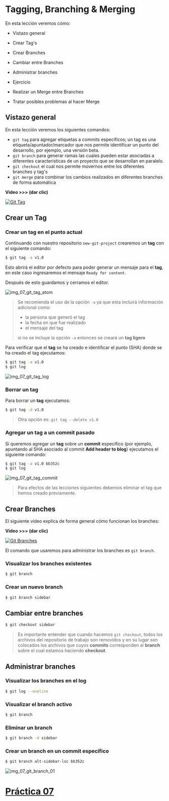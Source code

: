 # Tagging, Branching & Merging

En esta lección veremos cómo:

 - Vistazo general

 - Crear Tag's

 - Crear Branches

 - Cambiar entre Branches

 - Administrar branches

 - Ejercicio

 - Realizar un Merge entre Branches

 - Tratar posibles problemas al hacer Merge

## Vistazo general
En esta lección veremos los siguientes comandos:
 - `git tag` para agregar etiquetas a commits específicos; un tag es una etiqueta/apuntador/marcador que nos permite identificar un punto del desarrollo, por ejemplo, una versión beta. 
 - `git branch` para generar ramas las cuales pueden estar asociadas a diferentes características de un proyecto que se desarrollan en paralelo.
 - `git checkout` el cual nos permite movernos entre los diferentes  branches y tag's
 - `git merge` para combinar los cambios realizados en diferentes branches de forma automática

**Video >>> (dar clic)**

[![Git Tag](http://img.youtube.com/vi/D4VdXT72ASE/0.jpg)](http://www.youtube.com/watch?v=D4VdXT72ASE "Git Tag")

## Crear un Tag

### Crear un tag en el punto actual

Continuando con nuestro repositorio `new-git-project` crearemos un **tag** con el siguiente comando:

```bash
$ git tag -a v1.0
```
Esto abrirá el editor por defecto para poder generar un mensaje para el **tag**, en este caso ingresaremos el mensaje `Ready for content`.

Después de esto guardamos y cerramos el editor.

![img_07_git_tag_atom](images/img_07_git_tag_atom.png)

> Se recomienda el uso de la opción `-a` ya que esta incluirá información adicional como:
> 
> - la persona que generó el tag
> - la fecha en que fue realizado
> - el mensaje del tag
>
> si no se incluye la opción `-a` entonces se creará un **tag ligero**

Para verificar que el **tag** se ha creado e identificar el punto (SHA) donde se ha creado el tag ejecutamos:

```bash
$ git tag -a v1.0
$ git log
```

![img_07_git_tag_log](images/img_07_git_tag_log.png)

### Borrar un tag

Para borrar un **tag** ejecutamos:
```bash
$ git tag -d v1.0
```
> Otra opción es: `git tag --delete v1.0`

### Agregar un tag a un commit pasado

Si queremos agregar un **tag** sobre un **commit** específico (por ejemplo, apuntando al SHA asociado al commit **Add header to blog**) ejecutamos el siguiente comando:
```bash
$ git tag -a v1.0 bb352c
$ git log
```

![img_07_git_tag_commit](images/img_07_git_tag_commit.png)

> Para efectos de las lecciones siguientes debemos eliminar el tag que hemos creado previamente.

## Crear Branches

El siguiente video explica de forma general cómo funcionan los branches:

**Video >>> (dar clic)**

[![Git Branches](http://img.youtube.com/vi/ywcOC6CLG4s/0.jpg)](http://www.youtube.com/watch?v=ywcOC6CLG4s "Git Branches")

El comando que usaremos para administrar los branches es `git branch`.

### Visualizar los branches existentes

```bash
$ git branch
```

### Crear un nuevo branch

```bash
$ git branch sidebar
```

## Cambiar entre branches

```bash
$ git checkout sidebar
```
> Es importante entender que cuando hacemos `git checkout`, todos los archivos del repositorio de trabajo son removidos y en su lugar son colocados los archivos que cuyos **commits** corresponden al **branch** sobre el cual estamos haciendo **checkout**.

## Administrar branches

### Visualizar los branches en el log

```bash
$ git log --oneline
```

### Visualizar el branch activo

```bash
$ git branch
```

### Eliminar un branch

```bash
$ git branch -d sidebar
```

### Crear un branch en un commit específico

```bash
$ git branch alt-sidebar-loc bb352c
```

![img_07_git_branch_01](images/img_07_git_branch_01.png)

# [**Práctica 07**](Práctica%2007%20-%20Commits.md#ejercicio---commits)

<!--stackedit_data:
eyJoaXN0b3J5IjpbLTEyNzg1NDA5NywxMzM0MDgyMjQzLC0xND
IzMDIyMDk2LC0xMDk2MDIzMzgwLC0xNzM4NjE0MjMxLDE1NDI2
MDc3NjEsMTQxMTAzNDI2NSwtMTA3MTY3ODE4MSwtMTMzNDE0ND
UzMSwyMDgxMTYxOTE0LC00ODEwOTI5MDAsMTA3NjEzNjc0OSw1
MjAyMDY2NjAsLTE0MTk0NTc3ODgsMTg0NzQ2OTg2MSwtNDMwNz
I1MDEsMjg2Njg0MTk0LC0xNjYwODMwOTI1LC0xOTMwNTAyNDgs
LTE4MTEyMTg1OTldfQ==
-->